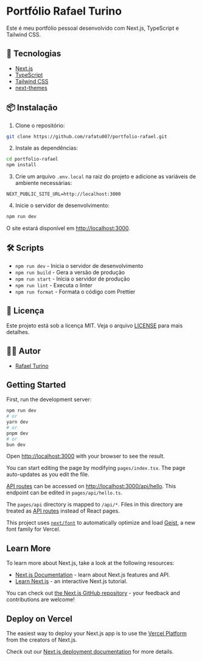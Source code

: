 # Portfólio Rafael Turino

Este é meu portfólio pessoal desenvolvido com Next.js, TypeScript e Tailwind CSS.

## 🚀 Tecnologias

- [Next.js](https://nextjs.org/)
- [TypeScript](https://www.typescriptlang.org/)
- [Tailwind CSS](https://tailwindcss.com/)
- [next-themes](https://github.com/pacocoursey/next-themes)

## 📦 Instalação

1. Clone o repositório:
```bash
git clone https://github.com/rafatu007/portfolio-rafael.git
```

2. Instale as dependências:
```bash
cd portfolio-rafael
npm install
```

3. Crie um arquivo `.env.local` na raiz do projeto e adicione as variáveis de ambiente necessárias:
```env
NEXT_PUBLIC_SITE_URL=http://localhost:3000
```

4. Inicie o servidor de desenvolvimento:
```bash
npm run dev
```

O site estará disponível em [http://localhost:3000](http://localhost:3000).

## 🛠️ Scripts

- `npm run dev` - Inicia o servidor de desenvolvimento
- `npm run build` - Gera a versão de produção
- `npm run start` - Inicia o servidor de produção
- `npm run lint` - Executa o linter
- `npm run format` - Formata o código com Prettier

## 📝 Licença

Este projeto está sob a licença MIT. Veja o arquivo [LICENSE](LICENSE) para mais detalhes.

## 👨‍💻 Autor

- [Rafael Turino](https://github.com/rafatu07)

## Getting Started

First, run the development server:

```bash
npm run dev
# or
yarn dev
# or
pnpm dev
# or
bun dev
```

Open [http://localhost:3000](http://localhost:3000) with your browser to see the result.

You can start editing the page by modifying `pages/index.tsx`. The page auto-updates as you edit the file.

[API routes](https://nextjs.org/docs/pages/building-your-application/routing/api-routes) can be accessed on [http://localhost:3000/api/hello](http://localhost:3000/api/hello). This endpoint can be edited in `pages/api/hello.ts`.

The `pages/api` directory is mapped to `/api/*`. Files in this directory are treated as [API routes](https://nextjs.org/docs/pages/building-your-application/routing/api-routes) instead of React pages.

This project uses [`next/font`](https://nextjs.org/docs/pages/building-your-application/optimizing/fonts) to automatically optimize and load [Geist](https://vercel.com/font), a new font family for Vercel.

## Learn More

To learn more about Next.js, take a look at the following resources:

- [Next.js Documentation](https://nextjs.org/docs) - learn about Next.js features and API.
- [Learn Next.js](https://nextjs.org/learn-pages-router) - an interactive Next.js tutorial.

You can check out [the Next.js GitHub repository](https://github.com/vercel/next.js) - your feedback and contributions are welcome!

## Deploy on Vercel

The easiest way to deploy your Next.js app is to use the [Vercel Platform](https://vercel.com/new?utm_medium=default-template&filter=next.js&utm_source=create-next-app&utm_campaign=create-next-app-readme) from the creators of Next.js.

Check out our [Next.js deployment documentation](https://nextjs.org/docs/pages/building-your-application/deploying) for more details.

